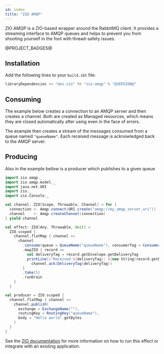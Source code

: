 ```yaml
---
id: index
title: "ZIO AMQP"
---
```


ZIO AMQP is a ZIO-based wrapper around the RabbitMQ client. It provides a streaming interface to AMQP queues and helps to prevent you from shooting yourself in the foot with thread-safety issues. 

@PROJECT_BADGES@

## Installation

Add the following lines to your `build.sbt` file:

```scala
libraryDependencies += "dev.zio" %% "zio-amqp" % "@VERSION@"
```

## Consuming

The example below creates a connection to an AMQP server and then creates a channel. Both are created as Managed resources, which means they are closed automatically after using even in the face of errors.

The example then creates a stream of the messages consumed from a queue named `"queueName"`. Each received message is acknowledged back to the AMQP server.

## Producing

Also in the example bellow is a producer which publishes to a given queue

```scala
import zio.amqp._
import zio.amqp.model._
import java.net.URI
import zio._
import zio.Console._

val channel: ZIO[Scope, Throwable, Channel] = for {
  connection <- Amqp.connect(URI.create("amqp://my_amqp_server_uri"))
  channel    <- Amqp.createChannel(connection)
} yield channel

val effect: ZIO[Any, Throwable, Unit] =
  ZIO.scoped {
    channel.flatMap { channel =>
      channel
        .consume(queue = QueueName("queueName"), consumerTag = ConsumerTag("test"))
        .mapZIO { record =>
          val deliveryTag = record.getEnvelope.getDeliveryTag
          printLine(s"Received ${deliveryTag}: ${new String(record.getBody)}") *>
            channel.ack(DeliveryTag(deliveryTag))
        }
        .take(5)
        .runDrain
    }
  }

val producer = ZIO.scoped {
  channel.flatMap { channel =>
    channel.publish(
      exchange = ExchangeName(""),
      routingKey = RoutingKey("queueName"),
      body = "Hello world".getBytes
    )
  }
}
```

See the [ZIO documentation](https://zio.dev/docs/overview/overview_running_effects#defaultruntime) for more information on how to run this effect or integrate with an existing application. 
